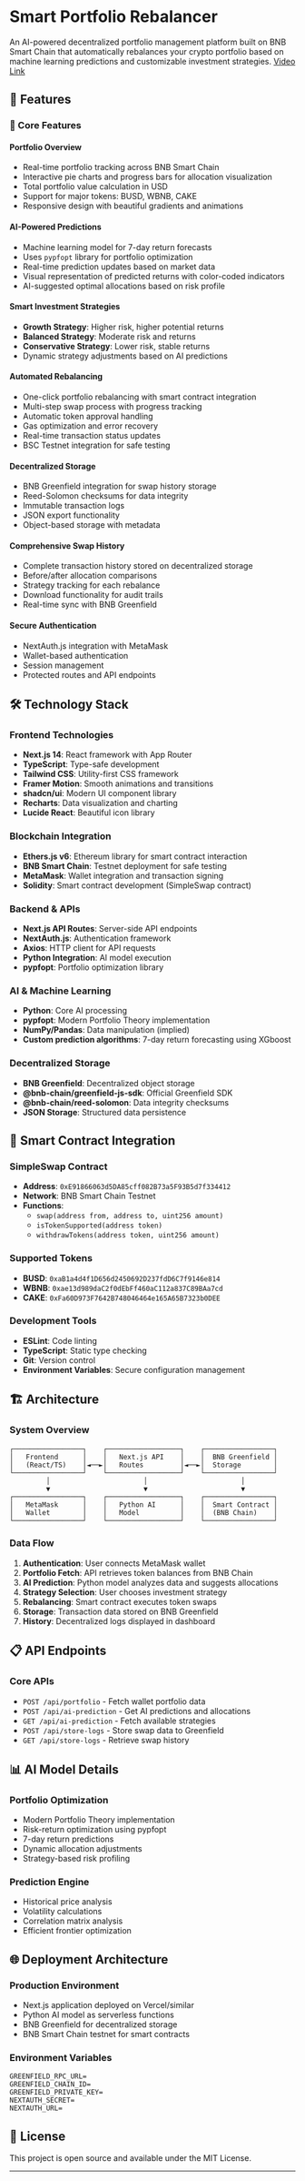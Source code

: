 # Smart Portfolio Rebalancer

An AI-powered decentralized portfolio management platform built on BNB Smart Chain that automatically rebalances your crypto portfolio based on machine learning predictions and customizable investment strategies. [Video Link](https://youtu.be/yCWwugJzUe4)

## 🌟 Features

### 🎯 Core Features

#### **Portfolio Overview**
- Real-time portfolio tracking across BNB Smart Chain
- Interactive pie charts and progress bars for allocation visualization
- Total portfolio value calculation in USD
- Support for major tokens: BUSD, WBNB, CAKE
- Responsive design with beautiful gradients and animations

#### **AI-Powered Predictions**
- Machine learning model for 7-day return forecasts
- Uses `pypfopt` library for portfolio optimization
- Real-time prediction updates based on market data
- Visual representation of predicted returns with color-coded indicators
- AI-suggested optimal allocations based on risk profile

#### **Smart Investment Strategies**
- **Growth Strategy**: Higher risk, higher potential returns 
- **Balanced Strategy**: Moderate risk and returns
- **Conservative Strategy**: Lower risk, stable returns
- Dynamic strategy adjustments based on AI predictions

#### **Automated Rebalancing**
- One-click portfolio rebalancing with smart contract integration
- Multi-step swap process with progress tracking
- Automatic token approval handling
- Gas optimization and error recovery
- Real-time transaction status updates
- BSC Testnet integration for safe testing

#### **Decentralized Storage**
- BNB Greenfield integration for swap history storage
- Reed-Solomon checksums for data integrity
- Immutable transaction logs
- JSON export functionality
- Object-based storage with metadata

#### **Comprehensive Swap History**
- Complete transaction history stored on decentralized storage
- Before/after allocation comparisons
- Strategy tracking for each rebalance
- Download functionality for audit trails
- Real-time sync with BNB Greenfield

#### **Secure Authentication**
- NextAuth.js integration with MetaMask
- Wallet-based authentication
- Session management
- Protected routes and API endpoints

## 🛠️ Technology Stack

### **Frontend Technologies**
- **Next.js 14**: React framework with App Router
- **TypeScript**: Type-safe development
- **Tailwind CSS**: Utility-first CSS framework
- **Framer Motion**: Smooth animations and transitions
- **shadcn/ui**: Modern UI component library
- **Recharts**: Data visualization and charting
- **Lucide React**: Beautiful icon library

### **Blockchain Integration**
- **Ethers.js v6**: Ethereum library for smart contract interaction
- **BNB Smart Chain**: Testnet deployment for safe testing
- **MetaMask**: Wallet integration and transaction signing
- **Solidity**: Smart contract development (SimpleSwap contract)

### **Backend & APIs**
- **Next.js API Routes**: Server-side API endpoints
- **NextAuth.js**: Authentication framework
- **Axios**: HTTP client for API requests
- **Python Integration**: AI model execution
- **pypfopt**: Portfolio optimization library

### **AI & Machine Learning**
- **Python**: Core AI processing
- **pypfopt**: Modern Portfolio Theory implementation
- **NumPy/Pandas**: Data manipulation (implied)
- **Custom prediction algorithms**: 7-day return forecasting using XGboost

### **Decentralized Storage**
- **BNB Greenfield**: Decentralized object storage
- **@bnb-chain/greenfield-js-sdk**: Official Greenfield SDK
- **@bnb-chain/reed-solomon**: Data integrity checksums
- **JSON Storage**: Structured data persistence

## 🔗 Smart Contract Integration

### **SimpleSwap Contract**
- **Address**: `0xE91866063d5DA85cff082B73a5F93B5d7f334412`
- **Network**: BNB Smart Chain Testnet
- **Functions**:
  - `swap(address from, address to, uint256 amount)`
  - `isTokenSupported(address token)`
  - `withdrawTokens(address token, uint256 amount)`

### **Supported Tokens**
- **BUSD**: `0xaB1a4d4f1D656d2450692D237fdD6C7f9146e814`
- **WBNB**: `0xae13d989daC2f0dEbFf460aC112a837C89BAa7cd`
- **CAKE**: `0xFa60D973F7642B748046464e165A65B7323b0DEE`


### **Development Tools**
- **ESLint**: Code linting
- **TypeScript**: Static type checking
- **Git**: Version control
- **Environment Variables**: Secure configuration management

## 🏗️ Architecture

### **System Overview**
```
┌─────────────────┐    ┌──────────────────┐    ┌─────────────────┐
│   Frontend      │    │   Next.js API    │    │  BNB Greenfield │
│   (React/TS)    │◄──►│   Routes         │◄──►│  Storage        │
└─────────────────┘    └──────────────────┘    └─────────────────┘
         │                       │                       │
         ▼                       ▼                       ▼
┌─────────────────┐    ┌──────────────────┐    ┌─────────────────┐
│   MetaMask      │    │   Python AI      │    │  Smart Contract │
│   Wallet        │    │   Model          │    │  (BNB Chain)    │
└─────────────────┘    └──────────────────┘    └─────────────────┘
```

### **Data Flow**
1. **Authentication**: User connects MetaMask wallet
2. **Portfolio Fetch**: API retrieves token balances from BNB Chain
3. **AI Prediction**: Python model analyzes data and suggests allocations
4. **Strategy Selection**: User chooses investment strategy
5. **Rebalancing**: Smart contract executes token swaps
6. **Storage**: Transaction data stored on BNB Greenfield
7. **History**: Decentralized logs displayed in dashboard

## 📋 API Endpoints

### **Core APIs**
- `POST /api/portfolio` - Fetch wallet portfolio data
- `POST /api/ai-prediction` - Get AI predictions and allocations
- `GET /api/ai-prediction` - Fetch available strategies
- `POST /api/store-logs` - Store swap data to Greenfield
- `GET /api/store-logs` - Retrieve swap history


## 📊 AI Model Details

### **Portfolio Optimization**
- Modern Portfolio Theory implementation
- Risk-return optimization using pypfopt
- 7-day return predictions
- Dynamic allocation adjustments
- Strategy-based risk profiling

### **Prediction Engine**
- Historical price analysis
- Volatility calculations
- Correlation matrix analysis
- Efficient frontier optimization

## 🌐 Deployment Architecture

### **Production Environment**
- Next.js application deployed on Vercel/similar
- Python AI model as serverless functions
- BNB Greenfield for decentralized storage
- BNB Smart Chain testnet for smart contracts

### **Environment Variables**
```env
GREENFIELD_RPC_URL=
GREENFIELD_CHAIN_ID=
GREENFIELD_PRIVATE_KEY=
NEXTAUTH_SECRET=
NEXTAUTH_URL=
```


## 📄 License

This project is open source and available under the MIT License.

---
